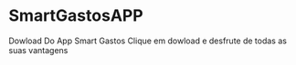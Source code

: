 # SmartGastosAPP
Dowload Do App Smart Gastos
Clique em dowload e desfrute de todas as suas vantagens
